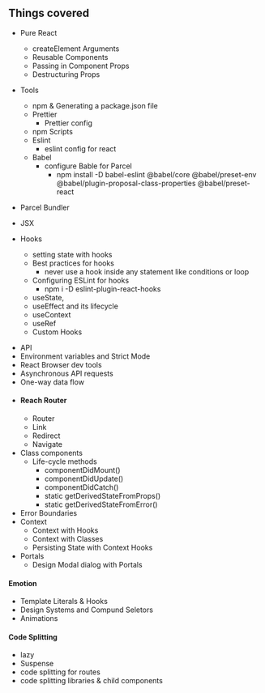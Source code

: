 ## Things covered

- Pure React

  - createElement Arguments
  - Reusable Components
  - Passing in Component Props
  - Destructuring Props

- Tools

  - npm & Generating a package.json file
  - Prettier
    - Prettier config
  - npm Scripts
  - Eslint
    - eslint config for react
  - Babel
    - configure Bable for Parcel
      - npm install -D babel-eslint @babel/core @babel/preset-env @babel/plugin-proposal-class-properties @babel/preset-react

* Parcel Bundler
* JSX
* Hooks

  - setting state with hooks
  - Best practices for hooks
    - never use a hook inside any statement like conditions or loop
  - Configuring ESLint for hooks
    - npm i -D eslint-plugin-react-hooks
  - useState,
  - useEffect and its lifecycle
  - useContext
  - useRef
  - Custom Hooks

- API
- Environment variables and Strict Mode
- React Browser dev tools
- Asynchronous API requests
- One-way data flow
- #### Reach Router
  - Router
  - Link
  - Redirect
  - Navigate
- Class components
  - Life-cycle methods
    - componentDidMount()
    - componentDidUpdate()
    - componentDidCatch()
    - static getDerivedStateFromProps()
    - static getDerivedStateFromError()
- Error Boundaries
- Context
  - Context with Hooks
  - Context with Classes
  - Persisting State with Context Hooks
- Portals
  - Design Modal dialog with Portals

#### Emotion

- Template Literals & Hooks
- Design Systems and Compund Seletors
- Animations

#### Code Splitting

- lazy
- Suspense
- code splitting for routes
- code splitting libraries & child components
